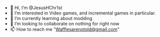 - 👋 Hi, I’m @JesusHChr1st
- 👀 I’m interested in Video games, and incremental games in particular.
- 🌱 I’m currently learning about modding
- 💞️ I’m looking to collaborate on nothing for right now
- 📫 How to reach me "Wafflesarenotold@gmail.com"

<!---
JesusHChr1st/JesusHChr1st is a ✨ special ✨ repository because its `README.md` (this file) appears on your GitHub profile.
You can click the Preview link to take a look at your changes.
--->
